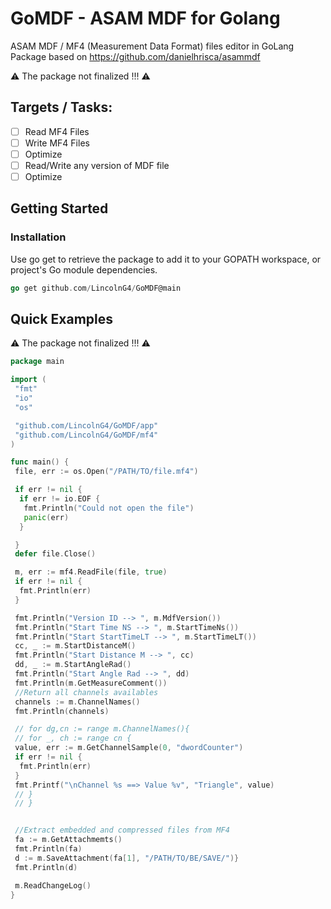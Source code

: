 # GoMDF - ASAM MDF for Golang
ASAM MDF / MF4 (Measurement Data Format) files editor in GoLang
Package based on <https://github.com/danielhrisca/asammdf>

⚠️ The package not finalized   !!! ⚠️

## **Targets / Tasks**:
- [ ] Read MF4 Files
- [ ] Write MF4 Files
- [ ] Optimize  
- [ ] Read/Write any version of MDF file  
- [ ] Optimize  

## Getting Started

### Installation  

Use go get to retrieve the package to add it to your GOPATH workspace, or project's Go module dependencies.

```go
go get github.com/LincolnG4/GoMDF@main
```

## Quick Examples

⚠️ The package not finalized !!! ⚠️

```go
package main

import (
 "fmt"
 "io"
 "os"

 "github.com/LincolnG4/GoMDF/app"
 "github.com/LincolnG4/GoMDF/mf4"
)

func main() {
 file, err := os.Open("/PATH/TO/file.mf4")

 if err != nil {
  if err != io.EOF {
   fmt.Println("Could not open the file")
   panic(err)
  }

 }
 defer file.Close()

 m, err := mf4.ReadFile(file, true)
 if err != nil {
  fmt.Println(err)
 }

 fmt.Println("Version ID --> ", m.MdfVersion())
 fmt.Println("Start Time NS --> ", m.StartTimeNs())
 fmt.Println("Start StartTimeLT --> ", m.StartTimeLT())
 cc, _ := m.StartDistanceM()
 fmt.Println("Start Distance M --> ", cc)
 dd, _ := m.StartAngleRad()
 fmt.Println("Start Angle Rad --> ", dd)
 fmt.Println(m.GetMeasureComment())
 //Return all channels availables
 channels := m.ChannelNames()
 fmt.Println(channels)

 // for dg,cn := range m.ChannelNames(){
 // for _, ch := range cn {
 value, err := m.GetChannelSample(0, "dwordCounter")
 if err != nil {
  fmt.Println(err)
 }
 fmt.Printf("\nChannel %s ==> Value %v", "Triangle", value)
 // }
 // }


 //Extract embedded and compressed files from MF4
 fa := m.GetAttachmemts()
 fmt.Println(fa)
 d := m.SaveAttachment(fa[1], "/PATH/TO/BE/SAVE/")}
 fmt.Println(d)

 m.ReadChangeLog()
}

```
